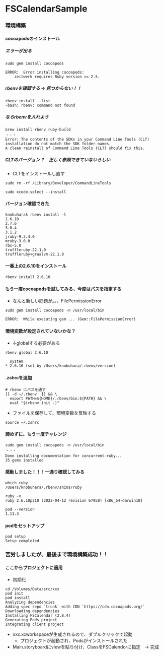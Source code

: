 # FSCalendarSample

### 環境構築
#### cocoapodsのインストール

##### エラーが出る
~~~
sudo gem install cocoapods

ERROR:  Error installing cocoapods:
	zeitwerk requires Ruby version >= 2.5.
~~~

##### rbenvを確認する → 見つからない！！
~~~
rbenv install --list
-bash: rbenv: command not found
~~~

##### ならrbenvを入れよう
~~~
brew install rbenv ruby-build
・・・
Error: The contents of the SDKs in your Command Line Tools (CLT) installation do not match the SDK folder names.
A clean reinstall of Command Line Tools (CLT) should fix this.
~~~

##### CLTのバージョン？　正しく参照できていないらしい
- CLTをインストールし直す
~~~
sudo rm -rf /Library/Developer/CommandLineTools

sudo xcode-select --install
~~~

#### バージョン確認できた
~~~
knobuhara$ rbenv install -l
2.6.10
2.7.6
3.0.4
3.1.2
jruby-9.3.4.0
mruby-3.0.0
rbx-5.0
truffleruby-22.1.0
truffleruby+graalvm-22.1.0
~~~

#### 一番上の2.6.10をインストール
~~~
rbenv install 2.6.10
~~~

#### もう一度cocoapodsを試してみる、今度はパスを指定する
- なんと新しい問題が。。。FilePermissionError
~~~
sudo gem install cocoapods -n /usr/local/bin

ERROR:  While executing gem ... (Gem::FilePermissionError)
~~~

#### 環境変数が設定されていないかな？
- ↓globalする必要がある
~~~
rbenv global 2.6.10

  system
* 2.6.10 (set by /Users/knobuhara/.rbenv/version)
~~~

#### .zshrcを追加
~~~
# rbenv にパスを通す
[[ -d ~/.rbenv  ]] && \
  export PATH=${HOME}/.rbenv/bin:${PATH} && \
  eval "$(rbenv init -)"
~~~

- ファイルを保存して、環境変数を反映する
~~~
source ~/.zshrc 
~~~

#### 諦めずに、もう一度チャレンジ
~~~
sudo gem install cocoapods -n /usr/local/bin
・・・
Done installing documentation for concurrent-ruby．．．
35 gems installed
~~~

#### 感動しました！！！一通り確認してみる
~~~
which ruby
/Users/knobuhara/.rbenv/shims/ruby

ruby -v
ruby 2.6.10p210 (2022-04-12 revision 67958) [x86_64-darwin18]

pod --version
1.11.3
~~~

#### podをセットアップ
~~~
pod setup
Setup completed
~~~

### 苦労しましたが、最後まで環境構築成功！！

#### ここからプロジェクトに適用
- 初期化
~~~
cd /Volumes/Data/src/xxx
pod init
pod install
Analyzing dependencies
Adding spec repo `trunk` with CDN `https://cdn.cocoapods.org/`
Downloading dependencies
Installing FSCalendar (2.8.4)
Generating Pods project
Integrating client project
~~~

- xxx.xcworkspaceが生成されるので、ダブルクリックで起動
  - プロジェクトが起動され、Podsがインストールされた
- Main.storyboardにviewを貼り付け、ClassをFSCalendorに指定　→ 完成
